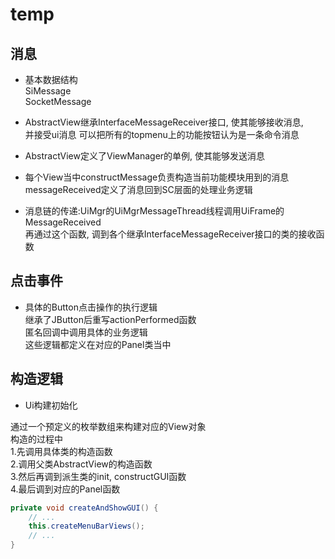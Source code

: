 temp
====

## 消息

* 基本数据结构 <br/>
    SiMessage <br/>
    SocketMessage


* AbstractView继承InterfaceMessageReceiver接口, 使其能够接收消息, </br>
  并接受ui消息 可以把所有的topmenu上的功能按钮认为是一条命令消息
* AbstractView定义了ViewManager的单例, 使其能够发送消息
* 每个View当中constructMessage负责构造当前功能模块用到的消息 </br>
  messageReceived定义了消息回到SC层面的处理业务逻辑
* 消息链的传递:UiMgr的UiMgrMessageThread线程调用UiFrame的MessageReceived</br>
  再通过这个函数, 调到各个继承InterfaceMessageReceiver接口的类的接收函数 </br>



## 点击事件
* 具体的Button点击操作的执行逻辑 </br>
    继承了JButton后重写actionPerformed函数</br>
    匿名回调中调用具体的业务逻辑</br>
    这些逻辑都定义在对应的Panel类当中


## 构造逻辑

* Ui构建初始化

通过一个预定义的枚举数组来构建对应的View对象 </br>
构造的过程中 </br>
1.先调用具体类的构造函数 </br>
2.调用父类AbstractView的构造函数 </br>
3.然后再调到派生类的init, constructGUI函数 <br>
4.最后调到对应的Panel函数 </br>

```java
private void createAndShowGUI() {
    // ...
    this.createMenuBarViews();
    // ...
}

```
